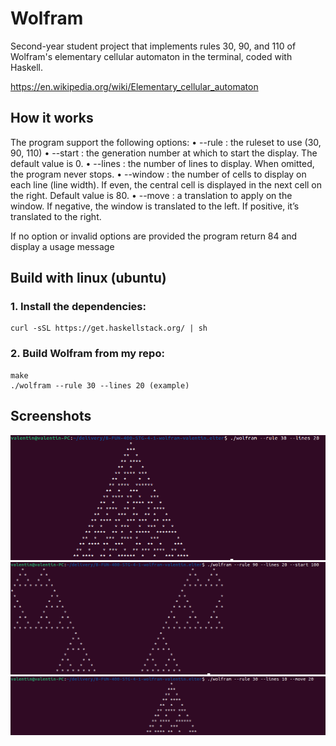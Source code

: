 # Wolfram
Second-year student project that implements rules 30, 90, and 110 of Wolfram's elementary cellular automaton in the terminal, coded with Haskell.

https://en.wikipedia.org/wiki/Elementary_cellular_automaton


## How it works

The program support the following options:
• --rule : the ruleset to use (30, 90, 110)
• --start : the generation number at which to start the display. The default value is 0.
• --lines : the number of lines to display. When omitted, the program never stops.
• --window : the number of cells to display on each line (line width). If even, the central cell is displayed in the next cell on the right. Default value is 80.
• --move : a translation to apply on the window. If negative, the window is translated to the left. If positive, it’s translated to the right.

If no option or invalid options are provided the program return 84 and display a usage message


## Build with linux (ubuntu)

### 1. Install the dependencies:

	curl -sSL https://get.haskellstack.org/ | sh

### 2. Build Wolfram from my repo:
	make
	./wolfram --rule 30 --lines 20 (example)


## Screenshots

![Alt text](screenshots/1.png?raw=true "1")
![Alt text](screenshots/2.png?raw=true "2")
![Alt text](screenshots/3.png?raw=true "3")